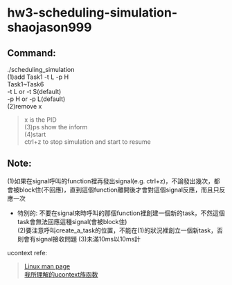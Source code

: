 # hw3-scheduling-simulation-shaojason999
Command:
-----------
./scheduling_simulation  
(1)add Task1 -t L -p H  
Task1~Task6  
-t L or -t S(default)  
-p H or -p L(default)  
(2)remove x  
>x is the PID  
(3)ps 
>show the inform  
(4)start  
>ctrl+z to stop simulation and start to resume

Note:
-----------
(1)如果在signal呼叫的function裡再發出signal(e.g. ctrl+z)，不論發出幾次，都會被block住(不回應)，直到這個function離開後才會對這個signal反應，而且只反應一次  
* 特別的: 不要在signal來時呼叫的那個function裡創建一個新的task，不然這個task會無法回應這種signal(會被block住)  
(2)要注意呼叫create_a_task的位置，不能在(1)的狀況裡創立一個新task，否則會有signal接收問題
(3)未滿10ms以10ms計  

ucontext refe:  
>[Linux man page]( https://linux.die.net/man/3/makecontext)  
>[我所理解的ucontext族函数](https://www.jianshu.com/p/dfd7ac1402f0)  
